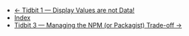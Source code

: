 
 - [← Tidbit 1 — Display Values are not Data!](tidbit1)
 - [Index](index)
 - [Tidbit 3 — Managing the NPM (or Packagist) Trade-off →](tidbit3)
